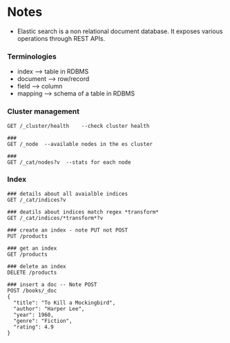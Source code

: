 # Notes

- Elastic search is a non relational document database. It exposes various operations through REST APIs.

### Terminologies
- index --> table in RDBMS
- document --> row/record
- field --> column
- mapping --> schema of a table in RDBMS

### Cluster management

```http request
GET /_cluster/health    --check cluster health

###
GET /_node  --available nodes in the es cluster

###
GET /_cat/nodes?v  --stats for each node
```

### Index
```http request
### details about all avaialble indices
GET /_cat/indices?v

### deatils about indices match regex *transform*
GET /_cat/indices/*transform*?v

### create an index - note PUT not POST
PUT /products

### get an index
GET /products

### delete an index
DELETE /products

### insert a doc -- Note POST
POST /books/_doc
{
  "title": "To Kill a Mockingbird",
  "author": "Harper Lee",
  "year": 1960,
  "genre": "Fiction",
  "rating": 4.9
}
```
